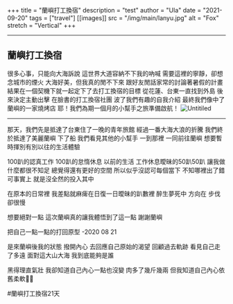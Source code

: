 +++
title = "蘭嶼打工換宿"
description = "test"
author = "Ula"
date = "2021-09-20"
tags = ["travel"]
[[images]]
  src = "/img/main/lanyu.jpg"
  alt = "Fox"
  stretch = "Vertical"
+++


---


## 蘭嶼打工換宿

很多心事，只能向大海訴說 
這世界大道容納不下我的吶喊
需要這裡的寧靜，卻想念城市的煙火
大海好美，但我真的閒不下來
跟好友閒話家常的討論著暑假的計畫
結果在一個契機下就一起定下了去打工換宿的目標
從花蓮、台東一直找到外島
後來決定主動出擊
在臉書的打工換宿社團
波了我們有趣的自我介紹
最終我們像中了蘭嶼的一家燒烤店
耶！我們為期一個月的小幫手之旅準備啟航！
![Untitiled](/img/main/lanyu.jpg)

---

那天，我們先是抵達了台東住了一晚的青年旅館
經過一番大海大浪的折騰
我們終於抵達了美麗蘭嶼
下了船 我們看見其他的小幫手
一到那裡
一同前往蘭嶼
想要暫時揮別有別以往的生活體驗

100趴的認真工作 100趴的怠惰休息
以前的生活 工作休息曖昧的50趴50趴
讓我做什麼都很不知足
總覺得還有更好的空間
所以似乎沒認可每個當下
不知哪裡出了錯
可事實上
就是沒全然的投入其中

在原本的日常裡
我差點就麻痺在日復一日曖昧的趴數裡
醉生夢死中 方向在 步伐卻很慢

想要絕對一點
這次蘭嶼真的讓我體悟到了這一點
謝謝蘭嶼


把自己一點一點的打回原型
-2020 08 21

是來蘭嶼後我的狀態
撥開內心
去回應自己原始的渴望
回顧過去軌跡
看見自己走了多遠
面對這大山大海
我到底能夠是誰

黑得理直氣壯
我卻知道自己內心一點也沒變
肉多了幾斤幾兩
但我知道自己內心依舊柔軟🦋🧚

#蘭嶼打工換宿21天

